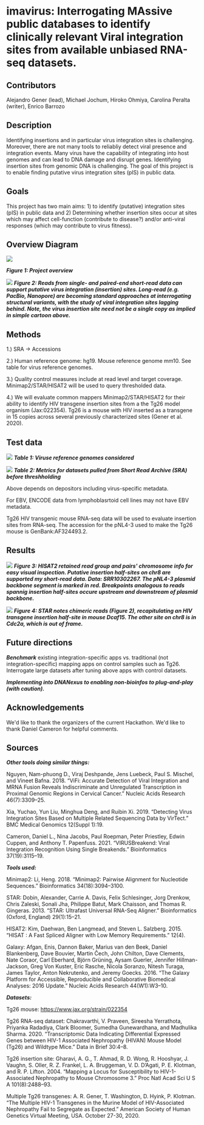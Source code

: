 # imavirus: Interrogating MAssive public databases to identify clinically relevant Viral integration sites from available unbiased RNA-seq datasets.


## Contributors

Alejandro Gener (lead), 
Michael Jochum, 
Hiroko Ohmiya, 
Carolina Peralta (writer), 
Enrico Barrozo 


## Description
Identifying insertions and in particular virus integration sites is challenging. Moreover, there are not many tools to reliabliy detect viral presence and integration events. Many virus have the capability of integrating into host genomes and can lead to DNA damage and disrupt genes. Identifying insertion sites from genomic DNA is challenging. The goal of this project is to enable finding putative virus integration sites (pIS) in public data. 


## Goals

This project has two main aims: 1) to identify (putative) integration sites (pIS) in public data and 2) Determining whether insertion sites occur at sites which may affect cell-function (contribute to disease?) and/or anti-viral responses (which may contribute to virus fitness). 


## Overview Diagram

![](https://github.com/collaborativebioinformatics/imavirus/blob/2f27cd88604fc01b134df44fc492afca9830ef25/Untitled%20Diagram%20v2.jpg)

***Figure 1: Project overview***

![](https://github.com/collaborativebioinformatics/imavirus/blob/98068fc42d9d4617de2d754e05daa09e059385d7/SV%20hackathon%20figure%20v2.jpg)
***Figure 2: Reads from single- and paired-end short-read data can support putative virus integration (insertion) sites. Long-read (e.g. PacBio, Nanopore) are becoming standard approaches at interrogating structural variants, with the study of viral integration sites lagging behind. Note, the virus insertion site need not be a single copy as implied in simple cartoon above.***


## Methods

1.) SRA -> Accessions 

2.) Human reference genome: hg19. Mouse reference genome mm10. See table for virus reference genomes.

3.) Quality control measures include at read level and target coverage. Minimap2/STAR/HISAT2 will be used to query thresholded data.

4.) We will evaluate common mappers Minimap2/STAR/HISAT2 for their ability to identify HIV transgene insertion sites from a the Tg26 model organism (Jax:022354). Tg26 is a mouse with HIV inserted as a transgene in 15 copies across several previously characterized sites (Gener et al. 2020).


## Test data

![](https://github.com/collaborativebioinformatics/imavirus/blob/84a24bed481bd93c2771a7d395ef160db5497db3/Screen%20Shot%202021-10-12%20at%202.57.23%20PM.png)
***Table 1: Viruse reference genomes considered***

![](https://github.com/collaborativebioinformatics/imavirus/blob/faea5562d55e5ac4700ae02ffdca48d0b5d2b284/Screen%20Shot%202021-10-12%20at%2011.51.39%20AM.png)
***Table 2: Metrics for datasets pulled from Short Read Archive (SRA) before threshholding***

Above depends on depositors including virus-specific metadata.

For EBV, ENCODE data from lymphoblasrtoid cell lines may not have EBV metadata.

Tg26 HIV transgenic mouse RNA-seq data will be used to evaluate insertion sites from RNA-seq. The accession for the pNL4-3 used to make the Tg26 mouse is GenBank:AF324493.2.


## Results

![](https://github.com/collaborativebioinformatics/imavirus/blob/9f98ed66786761bb9c3a7d75e78c0c0eecf58f17/Screen%20Shot%202021-10-12%20at%2011.05.21%20PM.png)
***Figure 3: HISAT2 retained read group and pairs' chromosome info for easy visual inspection. Putative insertion half-sites on chr8 are supported my short-read data. Data: SRR10302267. The pNL4-3 plasmid backbone segment is marked in red. Breakpoints analogous to reads spannig insertion half-sites occure upstream and downstream of plasmid backbone.***

![](https://github.com/collaborativebioinformatics/imavirus/blob/10e9939a319b1c3306493a512a61ac25b1e9aeeb/snapshort_01.png)
***Figure 4: STAR notes chimeric reads (Figure 2), recapitulating an HIV transgene insertion half-site in mouse Dcaf15. The other site on chr8 is in Cdc2a, which is out of frame.***

## Future directions

***Benchmark*** existing integration-specific apps vs. traditional (not integration-specific) mapping apps on control samples such as Tg26. Interrogate large datasets after tuning above apps with control datasets.

***Implementing into DNANexus to enabling non-bioinfos to plug-and-play (with caution).***

## Acknowledgements

We'd like to thank the organizers of the current Hackathon. We'd like to thank Daniel Cameron for helpful comments.


## Sources

***Other tools doing similar things:***

Nguyen, Nam-phuong D., Viraj Deshpande, Jens Luebeck, Paul S. Mischel, and Vineet Bafna. 2018. “ViFi: Accurate Detection of Viral Integration and MRNA Fusion Reveals Indiscriminate and Unregulated Transcription in Proximal Genomic Regions in Cervical Cancer.” Nucleic Acids Research 46(7):3309–25.

Xia, Yuchao, Yun Liu, Minghua Deng, and Ruibin Xi. 2019. “Detecting Virus Integration Sites Based on Multiple Related Sequencing Data by VirTect.” BMC Medical Genomics 12(Suppl 1):19.

Cameron, Daniel L., Nina Jacobs, Paul Roepman, Peter Priestley, Edwin Cuppen, and Anthony T. Papenfuss. 2021. “VIRUSBreakend: Viral Integration Recognition Using Single Breakends.” Bioinformatics 37(19):3115–19.

***Tools used:***

Minimap2: Li, Heng. 2018. “Minimap2: Pairwise Alignment for Nucleotide Sequences.” Bioinformatics 34(18):3094–3100.

STAR: Dobin, Alexander, Carrie A. Davis, Felix Schlesinger, Jorg Drenkow, Chris Zaleski, Sonali Jha, Philippe Batut, Mark Chaisson, and Thomas R. Gingeras. 2013. “STAR: Ultrafast Universal RNA-Seq Aligner.” Bioinformatics (Oxford, England) 29(1):15–21.

HISAT2: Kim, Daehwan, Ben Langmead, and Steven L. Salzberg. 2015. “HISAT : A Fast Spliced Aligner with Low Memory Requirements.” 12(4).

Galaxy: Afgan, Enis, Dannon Baker, Marius van den Beek, Daniel Blankenberg, Dave Bouvier, Martin Čech, John Chilton, Dave Clements, Nate Coraor, Carl Eberhard, Björn Grüning, Aysam Guerler, Jennifer Hillman-Jackson, Greg Von Kuster, Eric Rasche, Nicola Soranzo, Nitesh Turaga, James Taylor, Anton Nekrutenko, and Jeremy Goecks. 2016. “The Galaxy Platform for Accessible, Reproducible and Collaborative Biomedical Analyses: 2016 Update.” Nucleic Acids Research 44(W1):W3–10.

***Datasets:***

Tg26 mouse: https://www.jax.org/strain/022354

Tg26 RNA-seq dataset: Chakravarthi, V. Praveen, Sireesha Yerrathota, Priyanka Radadiya, Clark Bloomer, Sumedha Gunewardhana, and Madhulika Sharma. 2020. “Transcriptomic Data Indicating Differential Expressed Genes between HIV-1 Associated Nephropathy (HIVAN) Mouse Model (Tg26) and Wildtype Mice.” Data in Brief 30:4–8.

Tg26 insertion site: Gharavi, A. G., T. Ahmad, R. D. Wong, R. Hooshyar, J. Vaughn, S. Oller, R. Z. Frankel, L. A. Bruggeman, V. D. D’Agati, P. E. Klotman, and R. P. Lifton. 2004. “Mapping a Locus for Susceptibility to HIV-1-Associated Nephropathy to Mouse Chromosome 3.” Proc Natl Acad Sci U S A 101(8):2488–93.

Multiple Tg26 transgenes: A. R. Gener, T. Washington, D. Hyink, P. Klotman. “The Multiple HIV-1 Transgenes in the Murine Model of HIV-Associated Nephropathy Fail to Segregate as Expected.” American Society of Human Genetics Virtual  Meeting, USA. October 27-30, 2020.
